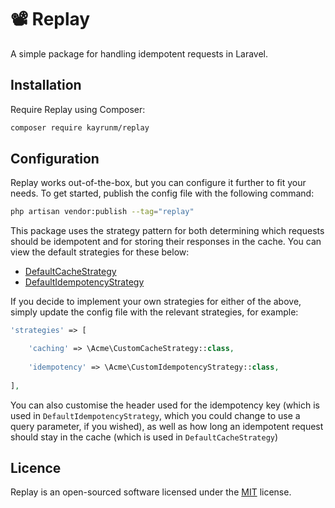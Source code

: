 # 📽 Replay
A simple package for handling idempotent requests in Laravel.

## Installation

Require Replay using Composer:
```bash
composer require kayrunm/replay
```

## Configuration

Replay works out-of-the-box, but you can configure it further to fit your needs. To get started,
publish the config file with the following command:

```bash
php artisan vendor:publish --tag="replay"
```

This package uses the strategy pattern for both determining which requests should be idempotent
and for storing their responses in the cache. You can view the default strategies for these
below:

* [DefaultCacheStrategy](src/DefaultCacheStrategy.php)
* [DefaultIdempotencyStrategy](src/DefaultIdempotencyStrategy.php)

If you decide to implement your own strategies for either of the above, simply update the
config file with the relevant strategies, for example:

```php
'strategies' => [

    'caching' => \Acme\CustomCacheStrategy::class,
    
    'idempotency' => \Acme\CustomIdempotencyStrategy::class,
    
],
```

You can also customise the header used for the idempotency key (which is used in 
`DefaultIdempotencyStrategy`, which you could change to use a query parameter, if you wished),
as well as how long an idempotent request should stay in the cache (which is used in
`DefaultCacheStrategy`)

## Licence

Replay is an open-sourced software licensed under the [MIT](LICENSE) license.
